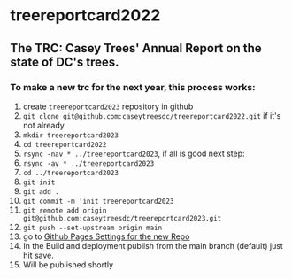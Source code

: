 # treereportcard2022
## The TRC: Casey Trees' Annual Report on the state of DC's trees.
### To make a new trc for the next year, this process works:

1. create `treereportcard2023` repository in github
1. `git clone git@github.com:caseytreesdc/treereportcard2022.git` if it's not already
1. `mkdir treereportcard2023`
1. `cd treereportcard2022`
1. `rsync -nav * ../treereportcard2023`, if all is good next step:
1. `rsync -av * ../treereportcard2023`
1. `cd ../treereportcard2023`
1. `git init`
1. `git add .`
1. `git commit -m 'init treereportcard2023`
1. `git remote add origin git@github.com:caseytreesdc/treereportcard2023.git`
1. `git push --set-upstream origin main`
1. go to [Github Pages Settings for the new Repo](https://github.com/caseytreesdc/treereportcard2023/settings/pages)
1. In the Build and deployment publish from the main branch (default) just hit save.
1. Will be published shortly
